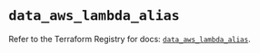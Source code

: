 # `data_aws_lambda_alias`

Refer to the Terraform Registry for docs: [`data_aws_lambda_alias`](https://registry.terraform.io/providers/hashicorp/aws/6.5.0/docs/data-sources/lambda_alias).
